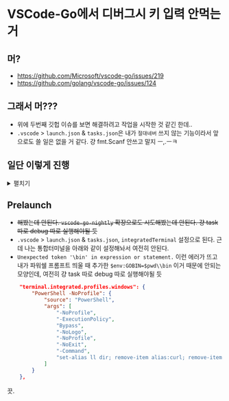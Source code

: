 # VSCode-Go에서 디버그시 키 입력 안먹는 거

## 머?
* https://github.com/Microsoft/vscode-go/issues/219
* https://github.com/golang/vscode-go/issues/124

## 그래서 머???
* 위에 두번째 깃헙 이슈를 보면 해결하려고 작업을 시작한 것 같긴 한데..
* `.vscode` > `launch.json` & `tasks.json`은 내가 `절대네버` 쓰지 않는 기능이라서 앞으로도 쓸 일은 없을 거 같다. 걍 fmt.Scanf 안쓰고 말지 ㅡ,.ㅡㅋ

## 일단 이렇게 진행
<details>
<summary>펼치기</summary>
* 검색해보니 임시방편이 여럿 있는데 그건 `.vscode` 폴더를 보면 되고, 디버그는 아래와 같이 실행
    * F1 > Run Task: `start dlv-dap`
    * dlv창이 뜨면 소스창으로 돌아가서 > F5
    * 입력할 거 입력
</details>

## Prelaunch
* ~~해봤는데 안된다. `vscode-go-nightly` 확장으로도 시도해봤는데 안된다. 걍 task 따로 debug 따로 실행해야될 듯~~
* `.vscode` > `launch.json` & `tasks.json`, `integratedTerminal` 설정으로 된다. 근데 나는 통합터미널을 아래와 같이 설정해놔서 여전히 안된다.
* `Unexpected token '\bin' in expression or statement.` 이런 에러가 뜨고 내가 파워쉘 프롬프트 띄울 때 추가한 `$env:GOBIN=$pwd\\bin` 이거 때문에 안되는 모양인데, 여전히 걍 task 따로 debug 따로 실행해야될 듯
```json
    "terminal.integrated.profiles.windows": {
        "PowerShell -NoProfile": {
            "source": "PowerShell",
            "args": [
                "-NoProfile",
                "-ExecutionPolicy",
                "Bypass",
                "-NoLogo",
                "-NoProfile",
                "-NoExit",
                "-Command",
                "set-alias ll dir; remove-item alias:curl; remove-item alias:wget; remove-item alias:cp; remove-item alias:mv; remove-item alias:rm; remove-item alias:rmdir; function prompt { $host.ui.rawui.WindowTitle = \"PS $pwd\";  $p = $(($pwd -split '\\\\')[-1] -join '\\') + '$ '; if (-not (Test-Path env:GOENVADDED)) { Remove-Variable -name GOPATH; $env:GOBIN = \"$pwd\\bin\"; $env:GOENVADDED = \"exist\"; } return $p }"
            ]
        }
    },
```

끗.
